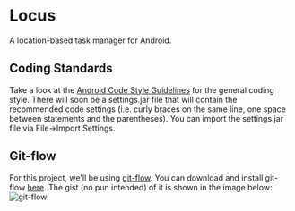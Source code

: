 # Locus
A location-based task manager for Android.

## Coding Standards
Take a look at the [Android Code Style Guidelines](https://source.android.com/source/code-style.html) for the general coding style. There will soon be a settings.jar file that will contain the recommended code settings (i.e. curly braces on the same line, one space between statements and the parentheses). You can import the settings.jar file via File->Import Settings. 

## Git-flow
For this project, we'll be using [git-flow](http://nvie.com/posts/a-successful-git-branching-model/). You can download and install git-flow [here](https://github.com/nvie/gitflow). The gist (no pun intended) of it is shown in the image below:
![git-flow](http://nvie.com/img/git-model@2x.png)